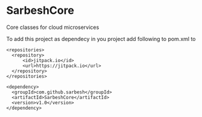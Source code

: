 # SarbeshCore
Core classes for cloud microservices

To add this project as dependecy in you project add following to pom.xml to 

    <repositories>
      <repository>
          <id>jitpack.io</id>
          <url>https://jitpack.io</url>
      </repository>
    </repositories>

    <dependency>
      <groupId>com.github.sarbesh</groupId>
      <artifactId>SarbeshCore</artifactId>
      <version>v1.0</version>
    </dependency>
    

